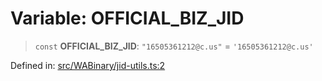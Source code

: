 # Variable: OFFICIAL\_BIZ\_JID

> `const` **OFFICIAL\_BIZ\_JID**: `"16505361212@c.us"` = `'16505361212@c.us'`

Defined in: [src/WABinary/jid-utils.ts:2](https://github.com/Fokusdotid/Baileys/blob/4aa08196a497251af5be42856601e02d8a85cce8/src/WABinary/jid-utils.ts#L2)

